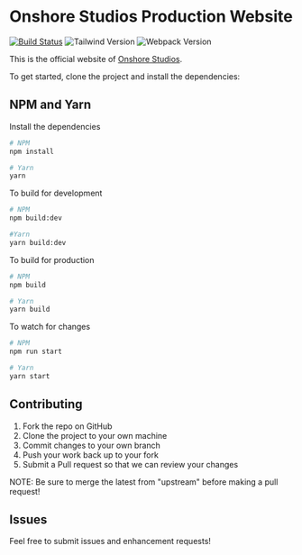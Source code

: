 # Onshore Studios Production Website
[![Build Status](https://travis-ci.org/andrewmcodes/onshore-production.svg?branch=master)](https://travis-ci.org/andrewmcodes/onshore-production)
![Tailwind Version](https://img.shields.io/badge/TailwindCSS-0.7.4-orange.svg)
![Webpack Version](https://img.shields.io/badge/Webpack-4.29.6-blue.svg)


This is the official website of [Onshore Studios](https://onshorestudios.com).

To get started, clone the project and install the dependencies:

## NPM and Yarn

Install the dependencies

```bash
# NPM
npm install

# Yarn
yarn
```

To build for development

```bash
# NPM
npm build:dev

#Yarn
yarn build:dev
```

To build for production

```bash
# NPM
npm build

# Yarn
yarn build
```

To watch for changes

```bash
# NPM
npm run start

# Yarn
yarn start
```

## Contributing

1. Fork the repo on GitHub
2. Clone the project to your own machine
3. Commit changes to your own branch
4. Push your work back up to your fork
5. Submit a Pull request so that we can review your changes

NOTE: Be sure to merge the latest from "upstream" before making a pull request!

## Issues

Feel free to submit issues and enhancement requests!
